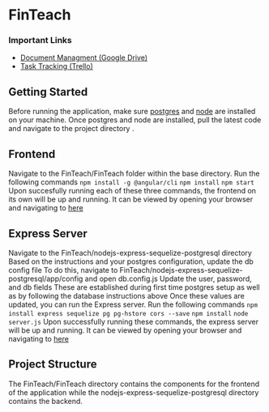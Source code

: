 # FinTeach

### Important Links
* [Document Managment (Google Drive)](https://drive.google.com/drive/folders/1MX6GvDaOx8iKt8B_y9BNCwgREOueKDhJ)
* [Task Tracking (Trello)](https://trello.com/b/Z98RNXFW/finteach)

## Getting Started

Before running the application, make sure [postgres](https://www.postgresql.org/download/) and [node](https://nodejs.org/en/) are installed on your machine. Once postgres and node are installed, pull the latest code and navigate to the project directory .


## Frontend

Navigate to the FinTeach/FinTeach folder within the base directory. Run the following commands
`npm install -g @angular/cli`
`npm install`
`npm start`
Upon succesfully running each of these three commands, the frontend on its own will be up and running.
It can be viewed by opening your browser and navigating to [here](http://localhost:4200/)


## Express Server

Navigate to the FinTeach/nodejs-express-sequelize-postgresql directory 
Based on the instructions and your postgres configuration, update the db config file
To do this, navigate to FinTeach/nodejs-express-sequelize-postgresql/app/config and open db.config.js
Update the user, password, and db fields
These are established during first time postgres setup as well as by following the database instructions above
Once these values are updated, you can run the Express server. Run the following commands
`npm install express sequelize pg pg-hstore cors --save`
`npm install`
`node server.js`
Upon successfully running these commands, the express server will be up and running.
It can be viewed by opening your browser and navigating to [here](http://localhost:8080/)


## Project Structure

The FinTeach/FinTeach directory contains the components for the frontend of the application while the nodejs-express-sequelize-postgresql directory contains the backend.
